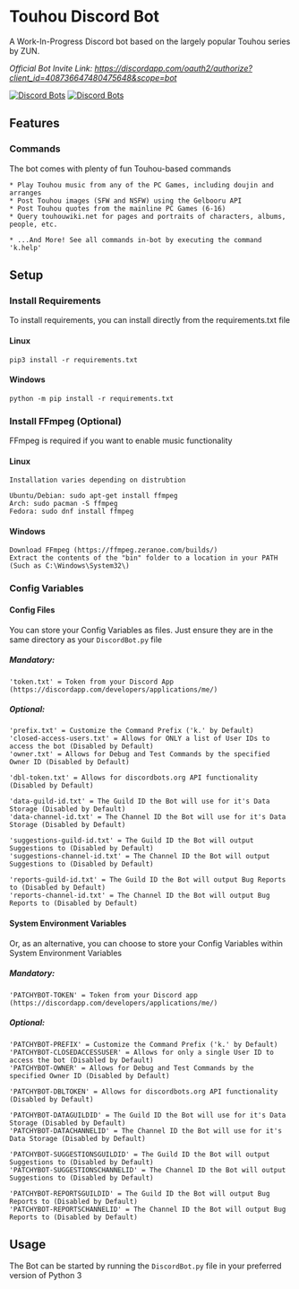 # Touhou Discord Bot
A Work-In-Progress Discord bot based on the largely popular Touhou series by ZUN.

*Official Bot Invite Link: https://discordapp.com/oauth2/authorize?client_id=408736647480475648&scope=bot*

[![Discord Bots](https://discordbots.org/api/widget/status/408736647480475648.svg?noavatar=true)](https://discordbots.org/bot/408736647480475648)
[![Discord Bots](https://discordbots.org/api/widget/servers/408736647480475648.svg?noavatar=true)](https://discordbots.org/bot/408736647480475648)

## Features
### Commands
The bot comes with plenty of fun Touhou-based commands
```
* Play Touhou music from any of the PC Games, including doujin and arranges
* Post Touhou images (SFW and NSFW) using the Gelbooru API
* Post Touhou quotes from the mainline PC Games (6-16)
* Query touhouwiki.net for pages and portraits of characters, albums, people, etc.

* ...And More! See all commands in-bot by executing the command 'k.help'
```

## Setup
### Install Requirements
To install requirements, you can install directly from the requirements.txt file
#### Linux
```
pip3 install -r requirements.txt
```
#### Windows
```
python -m pip install -r requirements.txt
```

### Install FFmpeg (Optional)
FFmpeg is required if you want to enable music functionality
#### Linux
```
Installation varies depending on distrubtion

Ubuntu/Debian: sudo apt-get install ffmpeg
Arch: sudo pacman -S ffmpeg
Fedora: sudo dnf install ffmpeg
```
#### Windows
```
Download FFmpeg (https://ffmpeg.zeranoe.com/builds/)
Extract the contents of the "bin" folder to a location in your PATH (Such as C:\Windows\System32\)
```

### Config Variables
#### Config Files
You can store your Config Variables as files. Just ensure they are in the same directory as your ```DiscordBot.py``` file

##### Mandatory:
```
'token.txt' = Token from your Discord App (https://discordapp.com/developers/applications/me/)
```
##### Optional:
```
'prefix.txt' = Customize the Command Prefix ('k.' by Default)
'closed-access-users.txt' = Allows for ONLY a list of User IDs to access the bot (Disabled by Default)
'owner.txt' = Allows for Debug and Test Commands by the specified Owner ID (Disabled by Default)

'dbl-token.txt' = Allows for discordbots.org API functionality (Disabled by Default)

'data-guild-id.txt' = The Guild ID the Bot will use for it's Data Storage (Disabled by Default)
'data-channel-id.txt' = The Channel ID the Bot will use for it's Data Storage (Disabled by Default)

'suggestions-guild-id.txt' = The Guild ID the Bot will output Suggestions to (Disabled by Default)
'suggestions-channel-id.txt' = The Channel ID the Bot will output Suggestions to (Disabled by Default)

'reports-guild-id.txt' = The Guild ID the Bot will output Bug Reports to (Disabled by Default)
'reports-channel-id.txt' = The Channel ID the Bot will output Bug Reports to (Disabled by Default)
```

#### System Environment Variables
Or, as an alternative, you can choose to store your Config Variables within System Environment Variables

##### Mandatory:
```
'PATCHYBOT-TOKEN' = Token from your Discord app (https://discordapp.com/developers/applications/me/)
```
##### Optional:
```
'PATCHYBOT-PREFIX' = Customize the Command Prefix ('k.' by Default)
'PATCHYBOT-CLOSEDACCESSUSER' = Allows for only a single User ID to access the bot (Disabled by Default)
'PATCHYBOT-OWNER' = Allows for Debug and Test Commands by the specified Owner ID (Disabled by Default)

'PATCHYBOT-DBLTOKEN' = Allows for discordbots.org API functionality (Disabled by Default)

'PATCHYBOT-DATAGUILDID' = The Guild ID the Bot will use for it's Data Storage (Disabled by Default)
'PATCHYBOT-DATACHANNELID' = The Channel ID the Bot will use for it's Data Storage (Disabled by Default)

'PATCHYBOT-SUGGESTIONSGUILDID' = The Guild ID the Bot will output Suggestions to (Disabled by Default)
'PATCHYBOT-SUGGESTIONSCHANNELID' = The Channel ID the Bot will output Suggestions to (Disabled by Default)

'PATCHYBOT-REPORTSGUILDID' = The Guild ID the Bot will output Bug Reports to (Disabled by Default)
'PATCHYBOT-REPORTSCHANNELID' = The Channel ID the Bot will output Bug Reports to (Disabled by Default)
```

## Usage
The Bot can be started by running the ```DiscordBot.py``` file in your preferred version of Python 3
